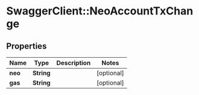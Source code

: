 # SwaggerClient::NeoAccountTxChange

## Properties
Name | Type | Description | Notes
------------ | ------------- | ------------- | -------------
**neo** | **String** |  | [optional] 
**gas** | **String** |  | [optional] 

